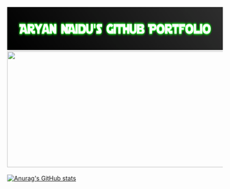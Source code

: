 <img src="https://github.com/aryann010/aryann010/blob/main/Aryan-Naidu-s-GitHub-Portfolio-2-12-2022.gif?raw=truef" width="900" height="100" />
<img src="https://user-images.githubusercontent.com/39635734/82733390-d26ea100-9ce9-11ea-8c9e-e66e80e7d83b.gif" width="900" height="270" />




 





[![Anurag's GitHub stats](https://github-readme-stats.vercel.app/api?username=aryann010)](https://github.com/anuraghazra/github-readme-stats)
